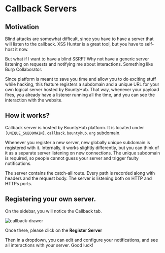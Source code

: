 ﻿# Callback Servers


## Motivation

Blind attacks are somewhat difficult, since you have to have a server that will listen to the callback. XSS Hunter is a great tool, but you have to self-host it now.

But what if I want to have a blind SSRF? Why not have a generic server listening on requests and notifying me about interactions. Something like Burp Collaborator.

Since platform is meant to save you time and allow you to do exciting stuff while hacking, this feature registers a subdomain and a unique URL for your own logical server hosted by BountyHub. That way, whenever your payload fires, you already have a listener running all the time, and you can see the interaction with the website.

## How it works?

Callback server is hosted by BountyHub platform. It is located under `[UNIQUE_SUBDOMAIN].callback.bountyhub.org` subdomain.

Whenever you register a new server, new globally unique subdomain is registered with it. Internally, it works slightly differently, but you can think of it as a separate server listening on new connections. The unique subdomain is required, so people cannot guess your server and trigger faulty notifications.

The server contains the catch-all route. Every path is recorded along with headers and the request body. The server is listening both on HTTP and HTTPs ports.

## Registering your own server.

On the sidebar, you will notice the Callback tab. 

![callback-drawer](/callback-drawer.png)

Once there, please click on the **Register Server**

Then in a dropdown, you can edit and configure your notifications, and see all interactions with your server. Good luck!